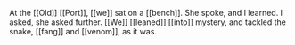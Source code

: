 At the [[Old]] [[Port]], [[we]] sat on a [[bench]]. She spoke, and I learned. I asked, she asked further. [[We]] [[leaned]] [[into]] mystery, and tackled the snake, [[fang]] and [[venom]], as it was. 